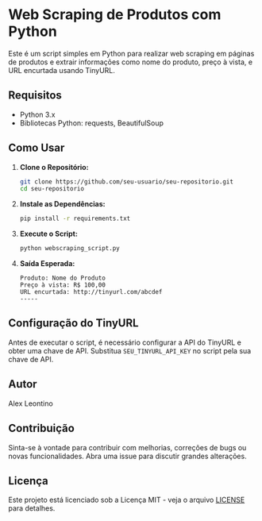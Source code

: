 # Web Scraping de Produtos com Python

Este é um script simples em Python para realizar web scraping em páginas de produtos e extrair informações como nome do produto, preço à vista, e URL encurtada usando TinyURL.

## Requisitos

- Python 3.x
- Bibliotecas Python: requests, BeautifulSoup

## Como Usar

1. **Clone o Repositório:**
    ```bash
    git clone https://github.com/seu-usuario/seu-repositorio.git
    cd seu-repositorio
    ```

2. **Instale as Dependências:**
    ```bash
    pip install -r requirements.txt
    ```

3. **Execute o Script:**
    ```bash
    python webscraping_script.py
    ```

4. **Saída Esperada:**
    ```plaintext
    Produto: Nome do Produto
    Preço à vista: R$ 100,00
    URL encurtada: http://tinyurl.com/abcdef
    -----
    ```

## Configuração do TinyURL

Antes de executar o script, é necessário configurar a API do TinyURL e obter uma chave de API. Substitua `SEU_TINYURL_API_KEY` no script pela sua chave de API.

## Autor

Alex Leontino

## Contribuição

Sinta-se à vontade para contribuir com melhorias, correções de bugs ou novas funcionalidades. Abra uma issue para discutir grandes alterações.

## Licença

Este projeto está licenciado sob a Licença MIT - veja o arquivo [LICENSE](LICENSE) para detalhes.
